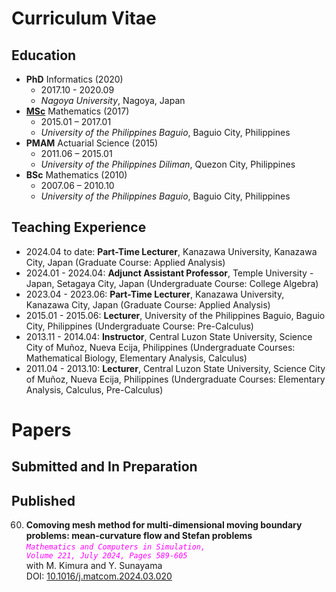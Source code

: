 # Curriculum Vitae
## Education
- **PhD** Informatics (2020)
   - 2017.10 - 2020.09
   - *Nagoya University*, Nagoya, Japan 
- **[MSc](https://dmcsweb.upb.edu.ph)** Mathematics (2017)
   - 2015.01 – 2017.01
   - *University of the Philippines Baguio*, Baguio City, Philippines
- **PMAM** Actuarial Science (2015)
   - 2011.06 – 2015.01
   - *University of the Philippines Diliman*, Quezon City, Philippines
- **BSc** Mathematics (2010)
   - 2007.06 – 2010.10
   - *University of the Philippines Baguio*, Baguio City, Philippines


## Teaching Experience
- 2024.04 to date: **Part-Time Lecturer**, Kanazawa University, Kanazawa City, Japan (Graduate Course: Applied Analysis)
- 2024.01 - 2024.04: **Adjunct Assistant Professor**, Temple University - Japan, Setagaya City, Japan (Undergraduate Course: College Algebra)
- 2023.04 - 2023.06: **Part-Time Lecturer**, Kanazawa University, Kanazawa City, Japan (Graduate Course: Applied Analysis)
- 2015.01 - 2015.06: **Lecturer**, University of the Philippines Baguio, Baguio City, Philippines (Undergraduate Course: Pre-Calculus)
- 2013.11 - 2014.04: **Instructor**, Central Luzon State University, Science City of Muñoz, Nueva Ecija, Philippines (Undergraduate Courses: Mathematical Biology, Elementary Analysis, Calculus)
- 2011.04 - 2013.10: **Lecturer**, Central Luzon State University, Science City of Muñoz, Nueva Ecija, Philippines (Undergraduate Courses: Elementary Analysis, Calculus, Pre-Calculus)


# Papers
## Submitted and In Preparation

## Published
60. **Comoving mesh method for multi-dimensional moving boundary problems: mean-curvature flow and Stefan problems**  <br />
    *<code style="color:fuchsia">Mathematics and Computers in Simulation, Volume 221, July 2024, Pages 589-605</code>*  <br />
    with M. Kimura and Y. Sunayama  <br />
    DOI: [10.1016/j.matcom.2024.03.020](https://doi.org/10.1016/j.matcom.2024.03.020)
    
